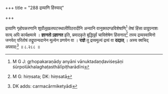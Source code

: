 +++
title = "288 द्रव्याणि हिंस्याद्"

+++


द्रव्याणि गृहोपकरणानि शूर्पोलूखलघटस्थालीपिठरादीनि अन्यानि वानुक्तदण्डविशेषाणि[^२४९] तेषां हिंसा प्राग्रूपनाशः सत्य् अपि कार्यक्षमत्वे । **ज्ञानतो ऽज्ञानत** इति, प्रमादकृते बुद्धिपूर्वं चाविशेषेण हिंसनात्[^२५०] तस्य द्रव्यस्वामिनो जनयेत् परितोषं तद्रूपान्यदानेन मूल्येन प्रणयेन वा । **राज्ञे** तु द्रव्यमूल्यं द्रव्यं वा **दद्यात्** । अस्य क्वचिद् अपवादः[^२५१] ॥ ८.२८८ ॥


[^२५१]:
     DK adds: carmacārmiketyādi


[^२५०]:
     M G: hiṃsata; DK: hiṃsatā


[^२४९]:
     M G J: gṛhopakaraṇādy anyāni vānuktadaṇḍaviśeṣāṇi śūrpolūkhalaghaṭasthālīpiṭharādīni